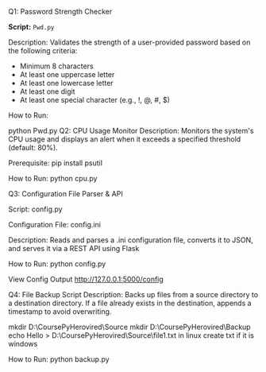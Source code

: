  Q1: Password Strength Checker

**Script:** `Pwd.py`

 Description:
Validates the strength of a user-provided password based on the following criteria:
- Minimum 8 characters
- At least one uppercase letter
- At least one lowercase letter
- At least one digit
- At least one special character (e.g., !, @, #, $)

How to Run:

python Pwd.py
Q2: CPU Usage Monitor
Description:
Monitors the system's CPU usage and displays an alert when it exceeds a specified threshold (default: 80%).

Prerequisite:
pip install psutil

How to Run:
python cpu.py

Q3: Configuration File Parser & API

Script: config.py

Configuration File: config.ini

Description:
Reads and parses a .ini configuration file, converts it to JSON, and serves it via a REST API using Flask

How to Run:
python config.py

View Config Output
http://127.0.0.1:5000/config

Q4: File Backup Script
Description:
Backs up files from a source directory to a destination directory. If a file already exists in the destination, appends a timestamp to avoid overwriting.

mkdir D:\CoursePyHerovired\Source
mkdir D:\CoursePyHerovired\Backup
echo Hello > D:\CoursePyHerovired\Source\file1.txt in linux 
create txt if it is windows

How to Run:
python backup.py
